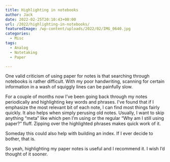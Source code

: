 ```yaml
---
title: Highlighting in notebooks
author: Jack
date: 2022-02-25T20:10:43+00:00
url: /2022/highlighting-in-notebooks/
featuredImage: /wp-content/uploads/2022/02/IMG_0640.jpg
categories:
  - Misc
tags:
  - Analog
  - Notetaking
  - Paper

---
```

One valid criticism of using paper for notes is that searching through notebooks is rather difficult. With my poor handwriting, scanning for certain information in a wash of squiggly lines can be painfully slow.

For a couple of months now I&#8217;ve been going back through my notes periodically and highlighting key words and phrases. I&#8217;ve found that if I emphasize the most relevant bit of each note, I can find most things fairly quickly. It also helps when simply perusing old notes. Usually, I want to skip anything &#8220;meta&#8221; like which pen I&#8217;m using or the regular &#8220;Why am I still using paper?&#8221; fluff. Zipping over the highlighted phrases makes quick work of it.

Someday this could also help with building an index. If I ever decide to bother, that is.

So yeah, highlighting my paper notes is useful and I recommend it. I wish I&#8217;d thought of it sooner.